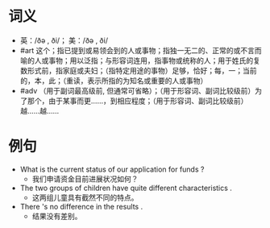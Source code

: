 # 词义
- 英：/ðə , ði/； 美：/ðə , ði/
- #art 这个；指已提到或易领会到的人或事物；指独一无二的、正常的或不言而喻的人或事物；用以泛指；与形容词连用，指事物或统称的人；用于姓氏的复数形式前，指家庭或夫妇；（指特定用途的事物）足够，恰好；每，一；当前的，本，此；（重读，表示所指的为知名或重要的人或事物）
- #adv （用于副词最高级前, 但通常可省略）；（用于形容词、副词比较级前）为了那个，由于某事而更……，到相应程度；（用于形容词、副词比较级前）越……越……
# 例句
- What is the current status of our application for funds ?
	- 我们申请资金目前进展状况如何？
- The two groups of children have quite different characteristics .
	- 这两组儿童具有截然不同的特点。
- There 's no difference in the results .
	- 结果没有差别。
